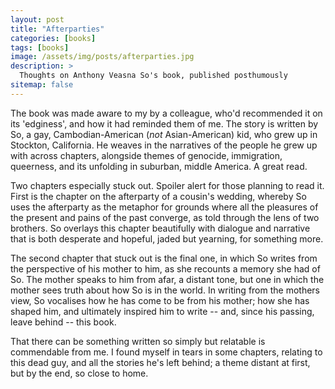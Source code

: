 ```yaml
---
layout: post
title: "Afterparties"
categories: [books]
tags: [books]
image: /assets/img/posts/afterparties.jpg
description: >
  Thoughts on Anthony Veasna So's book, published posthumously
sitemap: false
---
```


The book was made aware to my by a colleague, who'd recommended it on its 'edginess', and how it had reminded them of me. The story is written by So, a gay, Cambodian-American (<i>not</i> Asian-American) kid, who grew up in Stockton, California. He weaves in the narratives of the people he grew up with across chapters, alongside themes of genocide, immigration, queerness, and its unfolding in suburban, middle America. A great read. 

Two chapters especially stuck out. Spoiler alert for those planning to read it. First is the chapter on the afterparty of a cousin's wedding, whereby So uses the afterparty as the metaphor for grounds where all the pleasures of the present and pains of the past converge, as told through the lens of two brothers. So overlays this chapter beautifully with dialogue and narrative that is both desperate and hopeful, jaded but yearning, for something more. 

The second chapter that stuck out is the final one, in which So writes from the perspective of his mother to him, as she recounts a memory she had of So. The mother speaks to him from afar, a distant tone, but one in which the mother sees truth about how So is in the world. In writing from the mothers view, So vocalises how he has come to be from his mother; how she has shaped him, and ultimately inspired him to write -- and, since his passing, leave behind -- this book. 

That there can be something written so simply but relatable is commendable from me. I found myself in tears in some chapters, relating to this dead guy, and all the stories he's left behind; a theme distant at first, but by the end, so close to home.